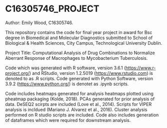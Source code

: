 # C16305746_PROJECT
Author: Emily Wood, C16305746. 


This repository contains the code for final year project in award for Bsc degree in Biomedical and Molecular Diagnostics submitted to School of Biological & Health Sciences, City Campus, Technological University Dublin.


Project Title: 
Computational Analysis of Drug Combinations to Normalize Aberrant Response of Macrophages to Mycobacterium Tuberculosis.


Code which was generated with R software, version 3.6.1 (https://www.r-project.org/) and RStudio, version 1.2.5019 (https://www.rstudio.com) is denoted to as .R scripts.
Code generated with Python Software, version 3.9.2 (https://www.python.org/) is denotet as .ipynb scripts.

Code includes heatmaps generated for analysis heatmaps plotted using pheatmap packaging (Kolde, 2018). PCAs generated for prior analysis of data. DeSEQ2 scirpts are included (Love et al., 2014).  Scripts for VIPER analysis is incldued (Mariano J. Alvarez et al., 2016). Cluster analysis performed on R studio scripts are included. Code also includes generation of dataframes which were required for downstream analysis. 
